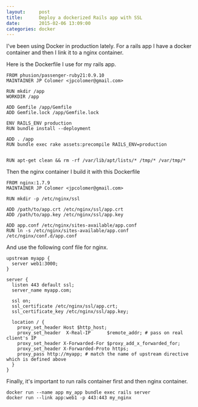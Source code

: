 ```yaml
---
layout:     post
title:      Deploy a dockerized Rails app with SSL
date:       2015-02-06 13:09:00
categories: docker
---
```


I've been using Docker in production lately. 
For a rails app I have a docker container and then I link it to a nginx
container.

Here is the Dockerfile I use for my rails app.

```
FROM phusion/passenger-ruby21:0.9.10
MAINTAINER JP Colomer <jpcolomer@gmail.com>

RUN mkdir /app
WORKDIR /app

ADD Gemfile /app/Gemfile
ADD Gemfile.lock /app/Gemfile.lock

ENV RAILS_ENV production
RUN bundle install --deployment

ADD . /app
RUN bundle exec rake assets:precompile RAILS_ENV=production


RUN apt-get clean && rm -rf /var/lib/apt/lists/* /tmp/* /var/tmp/*
```

Then the nginx container I build it with this Dockerfile

```
FROM nginx:1.7.9
MAINTAINER JP Colomer <jpcolomer@gmail.com>

RUN mkdir -p /etc/nginx/ssl

ADD /path/to/app.crt /etc/nginx/ssl/app.crt
ADD /path/to/app.key /etc/nginx/ssl/app.key

ADD app.conf /etc/nginx/sites-available/app.conf
RUN ln -s /etc/nginx/sites-available/app.conf /etc/nginx/conf.d/app.conf
```

And use the following conf file for nginx.

```
upstream myapp {
  server web1:3000;
}

server {
  listen 443 default ssl;
  server_name myapp.com;

  ssl on;
  ssl_certificate /etc/nginx/ssl/app.crt;
  ssl_certificate_key /etc/nginx/ssl/app.key;

  location / {
    proxy_set_header Host $http_host;
    proxy_set_header  X-Real-IP      $remote_addr; # pass on real client's IP
    proxy_set_header X-Forwarded-For $proxy_add_x_forwarded_for;
    proxy_set_header X-Forwarded-Proto https;
    proxy_pass http://myapp; # match the name of upstream directive which is defined above
  }
}
```

Finally, it's important to run rails container first and then nginx container.

```
docker run --name app my_app bundle exec rails server
docker run --link app:web1 -p 443:443 my_nginx
```
